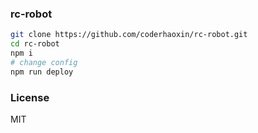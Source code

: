 
### rc-robot

```bash
git clone https://github.com/coderhaoxin/rc-robot.git
cd rc-robot
npm i
# change config
npm run deploy
```

### License
MIT
